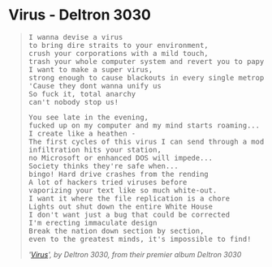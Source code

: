 Virus - Deltron 3030
====================

> <pre>I wanna devise a virus
> to bring dire straits to your environment,
> crush your corporations with a mild touch,
> trash your whole computer system and revert you to papyrus!
> I want to make a super virus,
> strong enough to cause blackouts in every single metropolis.
> 'Cause they dont wanna unify us
> So fuck it, total anarchy
> can't nobody stop us!</pre>
> 
> <pre>You see late in the evening,
> fucked up on my computer and my mind starts roaming...
> I create like a heathen -
> The first cycles of this virus I can send through a modem,
> infiltration hits your station,
> no Microsoft or enhanced DOS will impede...
> Society thinks they're safe when...
> bingo! Hard drive crashes from the rending
> A lot of hackers tried viruses before
> vaporizing your text like so much white-out.
> I want it where the file replication is a chore
> Lights out shut down the entire White House
> I don't want just a bug that could be corrected
> I'm erecting immaculate design
> Break the nation down section by section,
> even to the greatest minds, it's impossible to find!</pre>
> 
> <cite>'<a href="http://www.youtube.com/watch?v=Gf5yOqEp9OY" title="Deltron 3030 - Virus on YouTube">Virus</a>', by Deltron 3030, from their premier album Deltron 3030</cite>